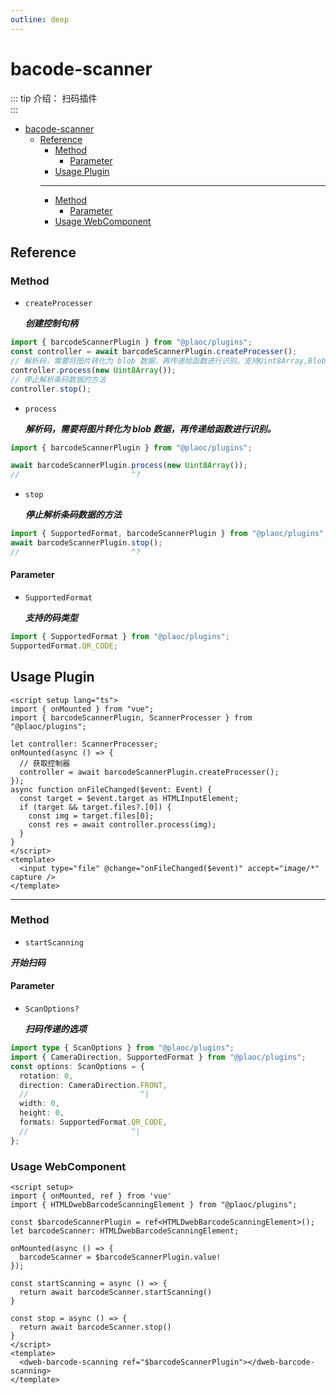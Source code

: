 ```yaml
---
outline: deep
---
```


# bacode-scanner

<Badges name="@plaoc/plugins" />

::: tip 介绍：
扫码插件  
:::

- [bacode-scanner](#bacode-scanner)
  - [Reference](#reference)
    - [Method](#method)
      - [Parameter](#parameter)
    - [Usage Plugin](#usage-plugin)
    ***
    - [Method](#method-1)
      - [Parameter](#parameter-1)
    - [Usage WebComponent](#usage-webcomponent)

## Reference

### Method

- `createProcesser`

  **_创建控制句柄_**

```ts twoslash
import { barcodeScannerPlugin } from "@plaoc/plugins";
const controller = await barcodeScannerPlugin.createProcesser();
// 解析码，需要将图片转化为 blob 数据，再传递给函数进行识别。支持Uint8Array,Blob
controller.process(new Uint8Array());
// 停止解析条码数据的方法
controller.stop();
```

- `process`

  **_解析码，需要将图片转化为 blob 数据，再传递给函数进行识别。_**

```ts twoslash
import { barcodeScannerPlugin } from "@plaoc/plugins";

await barcodeScannerPlugin.process(new Uint8Array());
//                         ^?
```

- `stop`

  **_停止解析条码数据的方法_**

```ts twoslash
import { SupportedFormat, barcodeScannerPlugin } from "@plaoc/plugins";
await barcodeScannerPlugin.stop();
//                         ^?
```

#### Parameter

- `SupportedFormat`

  **_支持的码类型_**

```ts twoslash
import { SupportedFormat } from "@plaoc/plugins";
SupportedFormat.QR_CODE;
```

## Usage Plugin

```vue twoslash
<script setup lang="ts">
import { onMounted } from "vue";
import { barcodeScannerPlugin, ScannerProcesser } from "@plaoc/plugins";

let controller: ScannerProcesser;
onMounted(async () => {
  // 获取控制器
  controller = await barcodeScannerPlugin.createProcesser();
});
async function onFileChanged($event: Event) {
  const target = $event.target as HTMLInputElement;
  if (target && target.files?.[0]) {
    const img = target.files[0];
    const res = await controller.process(img);
  }
}
</script>
<template>
  <input type="file" @change="onFileChanged($event)" accept="image/*" capture />
</template>
```

---

### Method

- `startScanning`

**_开始扫码_**

#### Parameter

- `ScanOptions?`

  **_扫码传递的选项_**

```ts twoslash
import type { ScanOptions } from "@plaoc/plugins";
import { CameraDirection, SupportedFormat } from "@plaoc/plugins";
const options: ScanOptions = {
  rotation: 0,
  direction: CameraDirection.FRONT,
  //                         ^|
  width: 0,
  height: 0,
  formats: SupportedFormat.QR_CODE,
  //                       ^|
};
```

### Usage WebComponent

```vue
<script setup>
import { onMounted, ref } from 'vue'
import { HTMLDwebBarcodeScanningElement } from "@plaoc/plugins";

const $barcodeScannerPlugin = ref<HTMLDwebBarcodeScanningElement>();
let barcodeScanner: HTMLDwebBarcodeScanningElement;

onMounted(async () => {
  barcodeScanner = $barcodeScannerPlugin.value!
});

const startScanning = async () => {
  return await barcodeScanner.startScanning()
}

const stop = async () => {
  return await barcodeScanner.stop()
}
</script>
<template>
  <dweb-barcode-scanning ref="$barcodeScannerPlugin"></dweb-barcode-scanning>
</template>
```
